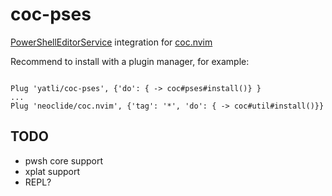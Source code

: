 # coc-pses
[PowerShellEditorService](https://github.com/PowerShell/PowerShellEditorServices) integration for [coc.nvim](https://github.com/neoclide/coc.nvim)

Recommend to install with a plugin manager, for example:

```vimL

Plug 'yatli/coc-pses', {'do': { -> coc#pses#install()} }
...
Plug 'neoclide/coc.nvim', {'tag': '*', 'do': { -> coc#util#install()}} 
```

## TODO
- pwsh core support
- xplat support
- REPL?
